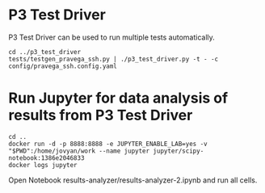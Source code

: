 # P3 Test Driver

P3 Test Driver can be used to run multiple tests automatically.

```
cd ../p3_test_driver
tests/testgen_pravega_ssh.py | ./p3_test_driver.py -t - -c config/pravega_ssh.config.yaml
```

# Run Jupyter for data analysis of results from P3 Test Driver

```
cd ..
docker run -d -p 8888:8888 -e JUPYTER_ENABLE_LAB=yes -v "$PWD":/home/jovyan/work --name jupyter jupyter/scipy-notebook:1386e2046833
docker logs jupyter
```

Open Notebook results-analyzer/results-analyzer-2.ipynb and run all cells.
